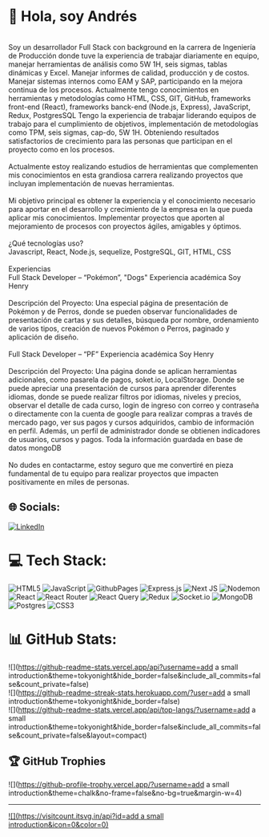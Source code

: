 # 💫 Hola, soy Andrés
<br>Soy un desarrollador Full Stack con background en la carrera de Ingeniería de Producción donde tuve la experiencia de trabajar diariamente en equipo, manejar herramientas de análisis como 5W 1H, seis sigmas, tablas dinámicas y Excel. Manejar informes de calidad, producción y de costos. Manejar sistemas internos como EAM y SAP, participando en la mejora continua de los procesos. Actualmente tengo conocimientos en herramientas y metodologías como HTML, CSS, GIT, GitHub, frameworks front-end (React), frameworks banck-end (Node.js, Express), JavaScript, Redux, PostgresSQL Tengo la experiencia de trabajar liderando equipos de trabajo para el cumplimiento de objetivos, implementación de metodologías como TPM, seis sigmas, cap-do, 5W 1H. Obteniendo resultados satisfactorios de crecimiento para las personas que participan en el proyecto como en los procesos.<br><br>Actualmente estoy realizando estudios de herramientas que complementen mis conocimientos en esta grandiosa carrera realizando proyectos que incluyan implementación de nuevas herramientas.<br><br>Mi objetivo principal es obtener la experiencia y el conocimiento necesario para aportar en el desarrollo y crecimiento de la empresa en la que pueda aplicar mis conocimientos. Implementar proyectos que aporten al mejoramiento de procesos con proyectos ágiles, amigables y óptimos.<br><br>¿Qué tecnologías uso?<br>Javascript, React, Node.js, sequelize, PostgreSQL, GIT, HTML, CSS<br><br>Experiencias<br>Full Stack Developer – “Pokémon”, "Dogs" Experiencia académica Soy Henry<br><br>Descripción del Proyecto: Una especial página de presentación de Pokémon y de Perros, donde se pueden observar funcionalidades de presentación de cartas y sus detalles, búsqueda por nombre, ordenamiento de varios tipos, creación de nuevos Pokémon o Perros, paginado y aplicación de diseño.<br><br>Full Stack Developer – “PF” Experiencia académica Soy Henry<br><br>Descripción del Proyecto: Una página donde se aplican herramientas adicionales, como pasarela de pagos, soket.io, LocalStorage. Donde se puede apreciar una presentación de cursos para aprender diferentes idiomas, donde se puede realizar filtros por idiomas, niveles y precios, observar el detalle de cada curso, login de ingreso con correo y contraseña o directamente con la cuenta de google para realizar compras a través de mercado pago, ver sus pagos y cursos adquiridos, cambio de información en perfil. Además, un perfil de administrador donde se obtienen indicadores de usuarios, cursos y pagos. Toda la información guardada en base de datos mongoDB<br><br>No dudes en contactarme, estoy seguro que me convertiré en pieza fundamental de tu equipo para realizar proyectos que impacten positivamente en miles de personas.<br>


## 🌐 Socials:
[![LinkedIn](https://img.shields.io/badge/LinkedIn-%230077B5.svg?logo=linkedin&logoColor=white)](https://linkedin.com/in/linkedin.com/in/simon-arboleda-5a91612b5) 

# 💻 Tech Stack:
![HTML5](https://img.shields.io/badge/html5-%23E34F26.svg?style=for-the-badge&logo=html5&logoColor=white) ![JavaScript](https://img.shields.io/badge/javascript-%23323330.svg?style=for-the-badge&logo=javascript&logoColor=%23F7DF1E) ![GithubPages](https://img.shields.io/badge/github%20pages-121013?style=for-the-badge&logo=github&logoColor=white) ![Express.js](https://img.shields.io/badge/express.js-%23404d59.svg?style=for-the-badge&logo=express&logoColor=%2361DAFB) ![Next JS](https://img.shields.io/badge/Next-black?style=for-the-badge&logo=next.js&logoColor=white) ![Nodemon](https://img.shields.io/badge/NODEMON-%23323330.svg?style=for-the-badge&logo=nodemon&logoColor=%BBDEAD) ![React](https://img.shields.io/badge/react-%2320232a.svg?style=for-the-badge&logo=react&logoColor=%2361DAFB) ![React Router](https://img.shields.io/badge/React_Router-CA4245?style=for-the-badge&logo=react-router&logoColor=white) ![React Query](https://img.shields.io/badge/-React%20Query-FF4154?style=for-the-badge&logo=react%20query&logoColor=white) ![Redux](https://img.shields.io/badge/redux-%23593d88.svg?style=for-the-badge&logo=redux&logoColor=white) ![Socket.io](https://img.shields.io/badge/Socket.io-black?style=for-the-badge&logo=socket.io&badgeColor=010101) ![MongoDB](https://img.shields.io/badge/MongoDB-%234ea94b.svg?style=for-the-badge&logo=mongodb&logoColor=white) ![Postgres](https://img.shields.io/badge/postgres-%23316192.svg?style=for-the-badge&logo=postgresql&logoColor=white) ![CSS3](https://img.shields.io/badge/css3-%231572B6.svg?style=for-the-badge&logo=css3&logoColor=white)
# 📊 GitHub Stats:
![](https://github-readme-stats.vercel.app/api?username=add a small introduction&theme=tokyonight&hide_border=false&include_all_commits=false&count_private=false)<br/>
![](https://github-readme-streak-stats.herokuapp.com/?user=add a small introduction&theme=tokyonight&hide_border=false)<br/>
![](https://github-readme-stats.vercel.app/api/top-langs/?username=add a small introduction&theme=tokyonight&hide_border=false&include_all_commits=false&count_private=false&layout=compact)

## 🏆 GitHub Trophies
![](https://github-profile-trophy.vercel.app/?username=add a small introduction&theme=chalk&no-frame=false&no-bg=true&margin-w=4)

---
[![](https://visitcount.itsvg.in/api?id=add a small introduction&icon=0&color=0)](https://visitcount.itsvg.in)

<!-- Proudly created with GPRM ( https://gprm.itsvg.in ) -->
